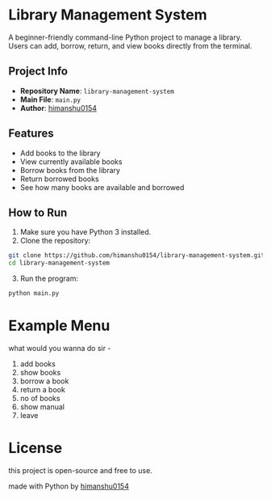 # Library Management System

A beginner-friendly command-line Python project to manage a library. Users can add, borrow, return, and view books directly from the terminal.

## Project Info

- **Repository Name**: `library-management-system`
- **Main File**: `main.py`
- **Author**: [himanshu0154](https://github.com/himanshu0154)

## Features

- Add books to the library
- View currently available books
- Borrow books from the library
- Return borrowed books
- See how many books are available and borrowed

## How to Run

1. Make sure you have Python 3 installed.
2. Clone the repository:

```bash
git clone https://github.com/himanshu0154/library-management-system.git
cd library-management-system
```

3. Run the program:
```bash
python main.py
```

# Example Menu

what would you wanna do sir -
1. add books
2. show books
3. borrow a book
4. return a book
5. no of books
6. show manual
7. leave

# License

this project is open-source and free to use.

made with Python by [himanshu0154](https://github.com/himanshu0154)
